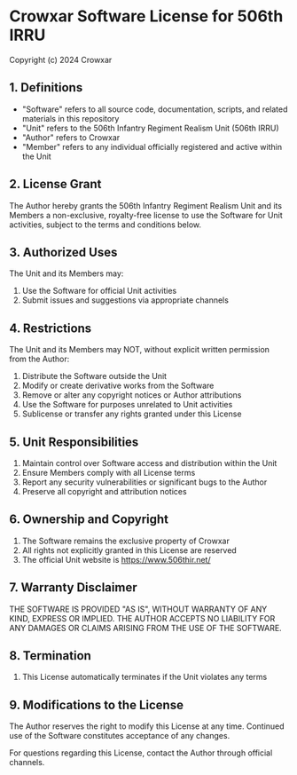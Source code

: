 # Crowxar Software License for 506th IRRU

Copyright (c) 2024 Crowxar

## 1. Definitions
- "Software" refers to all source code, documentation, scripts, and related materials in this repository
- "Unit" refers to the 506th Infantry Regiment Realism Unit (506th IRRU)
- "Author" refers to Crowxar
- "Member" refers to any individual officially registered and active within the Unit

## 2. License Grant
The Author hereby grants the 506th Infantry Regiment Realism Unit and its Members a non-exclusive, royalty-free license to use the Software for Unit activities, subject to the terms and conditions below.

## 3. Authorized Uses
The Unit and its Members may:
1. Use the Software for official Unit activities
2. Submit issues and suggestions via appropriate channels

## 4. Restrictions
The Unit and its Members may NOT, without explicit written permission from the Author:
1. Distribute the Software outside the Unit
2. Modify or create derivative works from the Software
3. Remove or alter any copyright notices or Author attributions
4. Use the Software for purposes unrelated to Unit activities
5. Sublicense or transfer any rights granted under this License

## 5. Unit Responsibilities
1. Maintain control over Software access and distribution within the Unit
2. Ensure Members comply with all License terms
3. Report any security vulnerabilities or significant bugs to the Author
4. Preserve all copyright and attribution notices

## 6. Ownership and Copyright
1. The Software remains the exclusive property of Crowxar
2. All rights not explicitly granted in this License are reserved
3. The official Unit website is https://www.506thir.net/

## 7. Warranty Disclaimer
THE SOFTWARE IS PROVIDED "AS IS", WITHOUT WARRANTY OF ANY KIND, EXPRESS OR IMPLIED. THE AUTHOR ACCEPTS NO LIABILITY FOR ANY DAMAGES OR CLAIMS ARISING FROM THE USE OF THE SOFTWARE.

## 8. Termination
1. This License automatically terminates if the Unit violates any terms

## 9. Modifications to the License
The Author reserves the right to modify this License at any time. Continued use of the Software constitutes acceptance of any changes.

For questions regarding this License, contact the Author through official channels.